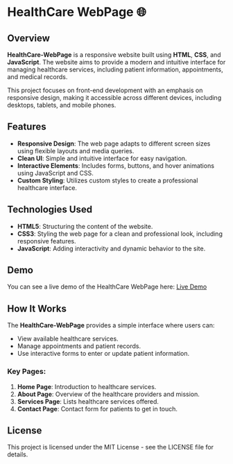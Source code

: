 # HealthCare WebPage 🌐

## Overview
**HealthCare-WebPage** is a responsive website built using **HTML**, **CSS**, and **JavaScript**. The website aims to provide a modern and intuitive interface for managing healthcare services, including patient information, appointments, and medical records.

This project focuses on front-end development with an emphasis on responsive design, making it accessible across different devices, including desktops, tablets, and mobile phones.

## Features
- **Responsive Design**: The web page adapts to different screen sizes using flexible layouts and media queries.
- **Clean UI**: Simple and intuitive interface for easy navigation.
- **Interactive Elements**: Includes forms, buttons, and hover animations using JavaScript and CSS.
- **Custom Styling**: Utilizes custom styles to create a professional healthcare interface.

## Technologies Used
- **HTML5**: Structuring the content of the website.
- **CSS3**: Styling the web page for a clean and professional look, including responsive features.
- **JavaScript**: Adding interactivity and dynamic behavior to the site.

## Demo
You can see a live demo of the HealthCare WebPage here: [Live Demo](https://aadisharma49.github.io/HealthCare-WebPage/) <!-- Add the link once deployed -->

## How It Works
The **HealthCare-WebPage** provides a simple interface where users can:
- View available healthcare services.
- Manage appointments and patient records.
- Use interactive forms to enter or update patient information.

### Key Pages:
1. **Home Page**: Introduction to healthcare services.
2. **About Page**: Overview of the healthcare providers and mission.
3. **Services Page**: Lists healthcare services offered.
4. **Contact Page**: Contact form for patients to get in touch.

## License
<p>This project is licensed under the MIT License - see the LICENSE file for details.</p>




